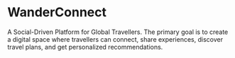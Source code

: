 # WanderConnect
A Social-Driven Platform for Global Travellers. The primary goal is to create a digital space where travellers can connect, share experiences, discover travel plans, and get personalized recommendations. 
